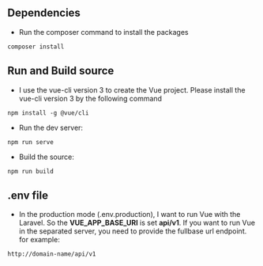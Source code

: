 ## Dependencies
- Run the composer command to install the packages
```
composer install
```
## Run and Build source
- I use the vue-cli version 3 to create the Vue project. Please install the vue-cli version 3 by the following command
```
npm install -g @vue/cli
```
- Run the dev server:
```
npm run serve
```
- Build the source:
```
npm run build
```

## .env file
- In the production mode (.env.production), I want to run Vue with the Laravel. So the **VUE_APP_BASE_URI** is set **api/v1**. If you want to run Vue in the separated server, you need to provide the fullbase url endpoint. for example:
```
http://domain-name/api/v1
```
